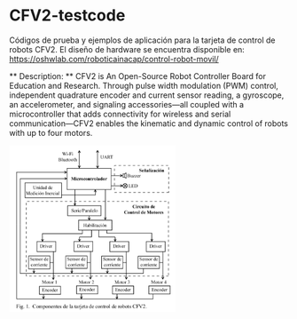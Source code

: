 # CFV2-testcode
Códigos de prueba y ejemplos de aplicación para la tarjeta de control de robots CFV2.
El diseño de hardware se encuentra disponible en: https://oshwlab.com/roboticainacap/control-robot-movil/

** Description: ** CFV2 is An Open-Source Robot Controller Board for Education and Research. Through pulse width modulation (PWM) control, independent quadrature encoder and current sensor reading, a gyroscope, an accelerometer, and signaling accessories—all coupled with a microcontroller that adds connectivity for wireless and serial communication—CFV2 enables the kinematic and dynamic control of robots with up to four motors. 

<img src="CFV2 - Components.png" alt="Componentes CFV2" style="height: 300px; width:300px;"/>
